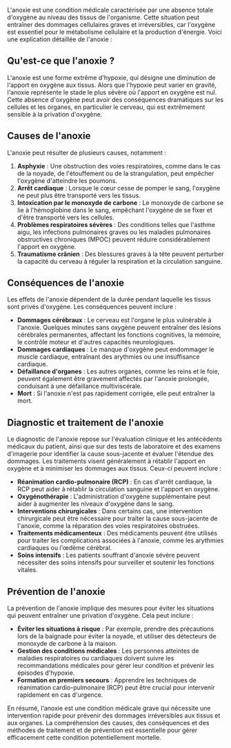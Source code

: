 L'anoxie est une condition médicale caractérisée par une absence totale d'oxygène au niveau des tissus de l'organisme. Cette situation peut entraîner des dommages cellulaires graves et irréversibles, car l'oxygène est essentiel pour le métabolisme cellulaire et la production d'énergie. Voici une explication détaillée de l'anoxie :

## Qu'est-ce que l'anoxie ?

L'anoxie est une forme extrême d'hypoxie, qui désigne une diminution de l'apport en oxygène aux tissus. Alors que l'hypoxie peut varier en gravité, l'anoxie représente le stade le plus sévère où l'apport en oxygène est nul. Cette absence d'oxygène peut avoir des conséquences dramatiques sur les cellules et les organes, en particulier le cerveau, qui est extrêmement sensible à la privation d'oxygène.

## Causes de l'anoxie

L'anoxie peut résulter de plusieurs causes, notamment :

1. **Asphyxie** : Une obstruction des voies respiratoires, comme dans le cas de la noyade, de l'étouffement ou de la strangulation, peut empêcher l'oxygène d'atteindre les poumons.
2. **Arrêt cardiaque** : Lorsque le cœur cesse de pomper le sang, l'oxygène ne peut plus être transporté vers les tissus.
3. **Intoxication par le monoxyde de carbone** : Le monoxyde de carbone se lie à l'hémoglobine dans le sang, empêchant l'oxygène de se fixer et d'être transporté vers les cellules.
4. **Problèmes respiratoires sévères** : Des conditions telles que l'asthme aigu, les infections pulmonaires graves ou les maladies pulmonaires obstructives chroniques (MPOC) peuvent réduire considérablement l'apport en oxygène.
5. **Traumatisme crânien** : Des blessures graves à la tête peuvent perturber la capacité du cerveau à réguler la respiration et la circulation sanguine.

## Conséquences de l'anoxie

Les effets de l'anoxie dépendent de la durée pendant laquelle les tissus sont privés d'oxygène. Les conséquences peuvent inclure :

- **Dommages cérébraux** : Le cerveau est l'organe le plus vulnérable à l'anoxie. Quelques minutes sans oxygène peuvent entraîner des lésions cérébrales permanentes, affectant les fonctions cognitives, la mémoire, le contrôle moteur et d'autres capacités neurologiques.
- **Dommages cardiaques** : Le manque d'oxygène peut endommager le muscle cardiaque, entraînant des arythmies ou une insuffisance cardiaque.
- **Défaillance d'organes** : Les autres organes, comme les reins et le foie, peuvent également être gravement affectés par l'anoxie prolongée, conduisant à une défaillance multiviscérale.
- **Mort** : Si l'anoxie n'est pas rapidement corrigée, elle peut entraîner la mort.

## Diagnostic et traitement de l'anoxie

Le diagnostic de l'anoxie repose sur l'évaluation clinique et les antécédents médicaux du patient, ainsi que sur des tests de laboratoire et des examens d'imagerie pour identifier la cause sous-jacente et évaluer l'étendue des dommages. Les traitements visent généralement à rétablir l'apport en oxygène et à minimiser les dommages aux tissus. Ceux-ci peuvent inclure :

- **Réanimation cardio-pulmonaire (RCP)** : En cas d'arrêt cardiaque, la RCP peut aider à rétablir la circulation sanguine et l'apport en oxygène.
- **Oxygénothérapie** : L'administration d'oxygène supplémentaire peut aider à augmenter les niveaux d'oxygène dans le sang.
- **Interventions chirurgicales** : Dans certains cas, une intervention chirurgicale peut être nécessaire pour traiter la cause sous-jacente de l'anoxie, comme la réparation des voies respiratoires obstruées.
- **Traitements médicamenteux** : Des médicaments peuvent être utilisés pour traiter les complications associées à l'anoxie, comme les arythmies cardiaques ou l'œdème cérébral.
- **Soins intensifs** : Les patients souffrant d'anoxie sévère peuvent nécessiter des soins intensifs pour surveiller et soutenir les fonctions vitales.

## Prévention de l'anoxie

La prévention de l'anoxie implique des mesures pour éviter les situations qui peuvent entraîner une privation d'oxygène. Cela peut inclure :

- **Éviter les situations à risque** : Par exemple, prendre des précautions lors de la baignade pour éviter la noyade, et utiliser des détecteurs de monoxyde de carbone à la maison.
- **Gestion des conditions médicales** : Les personnes atteintes de maladies respiratoires ou cardiaques doivent suivre les recommandations médicales pour gérer leur condition et prévenir les épisodes d'hypoxie.
- **Formation en premiers secours** : Apprendre les techniques de réanimation cardio-pulmonaire (RCP) peut être crucial pour intervenir rapidement en cas d'urgence.

En résumé, l'anoxie est une condition médicale grave qui nécessite une intervention rapide pour prévenir des dommages irréversibles aux tissus et aux organes. La compréhension des causes, des conséquences et des méthodes de traitement et de prévention est essentielle pour gérer efficacement cette condition potentiellement mortelle.
